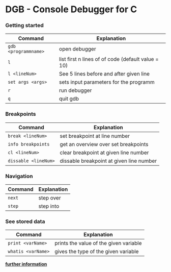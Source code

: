 # DGB - Console Debugger for C

### Getting started
Command | Explanation
--------| ---------
`gdb <programmname>` | open debugger
`l` | list first n lines of of code (default value = 10)
`l <lineNum>` | See 5 lines before and after given line
`set args <args>` | sets input parameters for the programm
`r` | run debugger
`q` | quit gdb

### Breakpoints
Command | Explanation
--------| ---------
`break <lineNum>` | set breakpoint at line number
`info breakpoints` | get an overview over set breakpoints
`cl <lineNum>` | clear breakpoint at given line number
`dissable <lineNum>` | dissable breakpoint at given line number

### Navigation
Command | Explanation
--------| ---------
`next` | step over
`step` | step into

### See stored data
Command | Explanation
--------| ---------
`print <varName>` | prints the value of the given variable
`whatis <varName>` | gives the type of the given variable

**[further information](http://openbook.rheinwerk-verlag.de/linux_unix_programmierung/Kap17-005.htm)**
